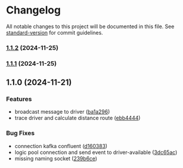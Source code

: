 # Changelog

All notable changes to this project will be documented in this file. See [standard-version](https://github.com/conventional-changelog/standard-version) for commit guidelines.

### [1.1.2](https://github.com/nebengjek/user-service/compare/v1.1.1...v1.1.2) (2024-11-25)

### [1.1.1](https://github.com/nebengjek/user-service/compare/v1.1.0...v1.1.1) (2024-11-25)

## 1.1.0 (2024-11-21)


### Features

* broadcast message to driver ([ba1a296](https://github.com/nebengjek/user-service/commit/ba1a296a1471b544be186c6b94af3836ffe37878))
* trace driver and calculate distance route ([ebb4444](https://github.com/nebengjek/user-service/commit/ebb4444c6585d2df079970e991ef2e1df123085e))


### Bug Fixes

* connection kafka confluent ([d160383](https://github.com/nebengjek/user-service/commit/d1603838525df159bc591336ace957bc17a97300))
* logic pool connection and send event to driver-available ([3dc65ac](https://github.com/nebengjek/user-service/commit/3dc65ac0bdd72ace04b9fcd54e87c2f947e8db11))
* missing naming socket ([239b6ce](https://github.com/nebengjek/user-service/commit/239b6ced1d568b0620fc697e7bd9048683e2e6bb))
